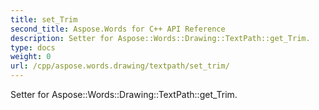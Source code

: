```yaml
---
title: set_Trim
second_title: Aspose.Words for C++ API Reference
description: Setter for Aspose::Words::Drawing::TextPath::get_Trim. 
type: docs
weight: 0
url: /cpp/aspose.words.drawing/textpath/set_trim/
---
```


Setter for Aspose::Words::Drawing::TextPath::get_Trim. 

